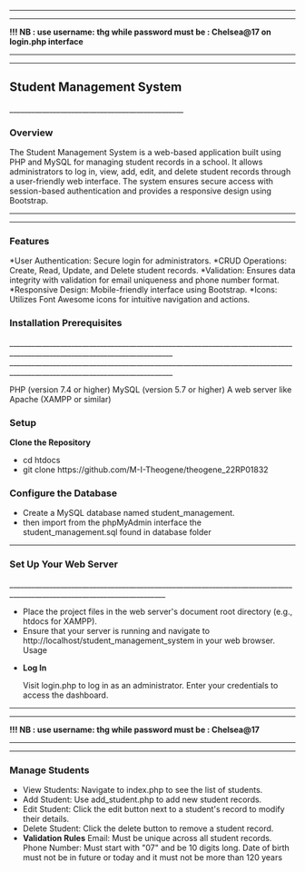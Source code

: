 
______________________________________________________________________________________________________
______________________________________________________________________________________________________
<b>!!! NB : use username: <b>thg</b> while password must be : <b>Chelsea@17</b> on login.php interface</b>
___________________________________________________________________________________________________________
_______________________________________________________________________________________________________________




<h2>Student Management System</h2>  
________________________________________________

<h3>Overview</h3>

The Student Management System is a web-based application built using PHP and MySQL for managing student records in a school. It allows administrators to log in, view, add, edit, and delete student records through a user-friendly web interface. The system ensures secure access with session-based authentication and provides a responsive design using Bootstrap.
___________________________________________________________________________________________________________________________________________
____________________________________________________________________________________________________________________________________________

<h3>Features</h3>

*User Authentication: Secure login for administrators.
*CRUD Operations: Create, Read, Update, and Delete student records.
*Validation: Ensures data integrity with validation for email uniqueness and phone number format.
*Responsive Design: Mobile-friendly interface using Bootstrap.
*Icons: Utilizes Font Awesome icons for intuitive navigation and actions.
<h3>Installation Prerequisites</h3>  
___________________________________________________________________________________________________________________________
___________________________________________________________________________________________________________________________

PHP (version 7.4 or higher)
MySQL (version 5.7 or higher)
A web server like Apache (XAMPP or similar)
<h3>Setup</h3>
<b>Clone the Repository</b>  
<ul>
  <li>cd htdocs</li>
  <li>git clone https://github.com/M-I-Theogene/theogene_22RP01832</li>
</li>
</ul>

<h3>Configure the Database</h3>
<ul>
  <li>Create a MySQL database named student_management.</li>
  <li>then import from the phpMyAdmin interface the student_management.sql found in database folder </li>
</ul>



_________________________________________________________________________________________________________________

<h3>Set Up Your Web Server</h3>
_________________________________________________________________________________________________________________________

<ul>
  <li>Place the project files in the web server's document root directory (e.g., htdocs for XAMPP).</li>
  <li>Ensure that your server is running and navigate to http://localhost/student_management_system in your web browser.
Usage</li>
<li>
  
<b>Log In</b>

Visit login.php to log in as an administrator. Enter your credentials to access the dashboard.
</li>
  
</ul>



______________________________________________________________________________________________________
______________________________________________________________________________________________________
<b>!!! NB : use username: thg while password must be : Chelsea@17</b>
___________________________________________________________________________________________________________
_______________________________________________________________________________________________________________


<h3>Manage Students</h3>
<ul>
  <li>
    View Students: Navigate to index.php to see the list of students.

  </li>
  <li>
    Add Student: Use add_student.php to add new student records.
  </li>
  <li>
    Edit Student: Click the edit button next to a student's record to modify their details.</li>
  </li>
  
  <li>Delete Student: Click the delete button to remove a student record.</li>

  <li>
   <b> Validation Rules</b>
Email: Must be unique across all student records.
Phone Number: Must start with "07" and be 10 digits long.
Date of birth must not be in future or today and it must not be more than 120 years
  </li>
  
</ul>

